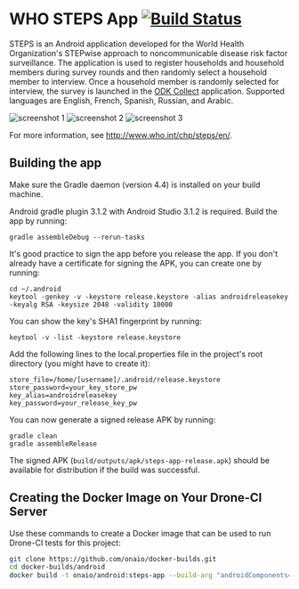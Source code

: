 # WHO STEPS App [![Build Status](http://cicd.onalabs.org/api/badges/onaio/steps-app/status.svg)](http://cicd.onalabs.org/onaio/steps-app)

STEPS is an Android application developed for the World Health Organization's STEPwise approach to noncommunicable disease risk factor surveillance. The application is used to register households and household members during survey rounds and then randomly select a household member to interview. Once a household member is randomly selected for interview, the survey is launched in the [ODK Collect](https://opendatakit.org/use/collect/) application. Supported languages are English, French, Spanish, Russian, and Arabic.

![screenshot 1](screenshots/screen1.png) ![screenshot 2](screenshots/screen2.png) ![screenshot 3](screenshots/screen3.png)

For more information, see http://www.who.int/chp/steps/en/.

## Building the app

Make sure the Gradle daemon (version 4.4) is installed on your build machine. 

Android gradle plugin 3.1.2 with Android Studio 3.1.2 is required.
Build the app by running:

```
gradle assembleDebug --rerun-tasks
```

It's good practice to sign the app before you release the app. If you don't already have a certificate for signing the APK, you can create one by running:

```
cd ~/.android
keytool -genkey -v -keystore release.keystore -alias androidreleasekey -keyalg RSA -keysize 2048 -validity 10000
```

You can show the key's SHA1 fingerprint by running:

```
keytool -v -list -keystore release.keystore
```

Add the following lines to the local.properties file in the project's root directory (you might have to create it):

```
store_file=/home/[username]/.android/release.keystore
store_password=your_key_store_pw
key_alias=androidreleasekey
key_password=your_release_key_pw
```

You can now generate a signed release APK by running:

```
gradle clean
gradle assembleRelease
```

The signed APK (`build/outputs/apk/steps-app-release.apk`) should be available for distribution if the build was successful.

## Creating the Docker Image on Your Drone-CI Server

Use these commands to create a Docker image that can be used to run Drone-CI tests for this project:

```sh
git clone https://github.com/onaio/docker-builds.git
cd docker-builds/android
docker build -t onaio/android:steps-app --build-arg "androidComponents=platform-tools,android-21,extra-android-support,extra-android-m2repository,extra-google-m2repository" --build-arg "buildToolsVersion=27.0.3" .
```
